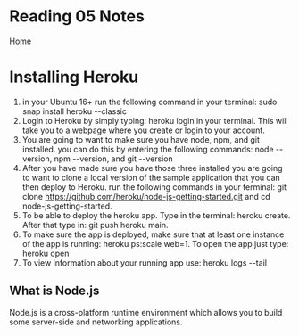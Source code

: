 # Reading 05 Notes

[Home](README.md)
# 

# Installing Heroku
1. in your Ubuntu 16+ run the following command in your terminal: sudo snap install heroku --classic
2. Login to Heroku by simply typing: heroku login in your terminal. This will take you to a webpage where you create or login to your account. 
3. You are going to want to make sure you have node, npm, and git installed. you can do this by entering the following commands: node --version, npm --version, and git --version
4. After you have made sure you have those three installed you are going to want to clone a local version of the sample application that you can then deploy to Heroku. run the following commands in your terminal: git clone https://github.com/heroku/node-js-getting-started.git and cd node-js-getting-started. 
5. To be able to deploy the heroku app. Type in the terminal: heroku create. After that type in: git push heroku main.
6. To make sure the app is deployed, make sure that at least one instance of the app is running: heroku ps:scale web=1. To open the app just type: heroku open
7. To view information about your running app use: heroku logs --tail



## What is Node.js
Node.js is a cross-platform runtime environment which allows you to build some server-side and networking applications.